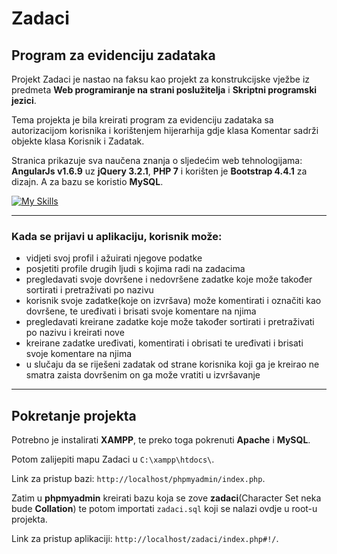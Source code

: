 # Zadaci

## Program za evidenciju zadataka

Projekt Zadaci je nastao na faksu kao projekt za konstrukcijske vježbe iz predmeta **Web programiranje na strani poslužitelja** i **Skriptni programski jezici**.

Tema projekta je bila kreirati program za evidenciju zadataka sa autorizacijom korisnika i korištenjem hijerarhija gdje klasa Komentar sadrži objekte klasa Korisnik i Zadatak.

Stranica prikazuje sva naučena znanja o sljedećim web tehnologijama: **AngularJs v1.6.9** uz **jQuery 3.2.1**, **PHP 7** i korišten je **Bootstrap 4.4.1** za dizajn. A za bazu se koristio **MySQL**.

[![My Skills](https://skills.thijs.gg/icons?i=angular,jquery,php,bootstrap,mysql)](https://skills.thijs.gg)

---

### Kada se prijavi u aplikaciju, korisnik može:

- vidjeti svoj profil i ažuirati njegove podatke
- posjetiti profile drugih ljudi s kojima radi na zadacima
- pregledavati svoje dovršene i nedovršene zadatke koje može također sortirati i pretraživati po nazivu
- korisnik svoje zadatke(koje on izvršava) može komentirati i označiti kao dovršene, te uređivati i brisati svoje komentare na njima
- pregledavati kreirane zadatke koje može također sortirati i pretraživati po nazivu i kreirati nove
- kreirane zadatke uređivati, komentirati i obrisati te uređivati i brisati svoje komentare na njima
- u slučaju da se riješeni zadatak od strane korisnika koji ga je kreirao ne smatra zaista dovršenim on ga može vratiti u izvršavanje

---

## Pokretanje projekta

Potrebno je instalirati **XAMPP**, te preko toga pokrenuti **Apache** i **MySQL**.

Potom zalijepiti mapu Zadaci u `C:\xampp\htdocs\`.

Link za pristup bazi: `http://localhost/phpmyadmin/index.php`.

Zatim u **phpmyadmin** kreirati bazu koja se zove **zadaci**(Character Set neka bude **Collation**) te potom importati `zadaci.sql` koji se nalazi ovdje u root-u projekta.

Link za pristup aplikaciji: `http://localhost/zadaci/index.php#!/`.
